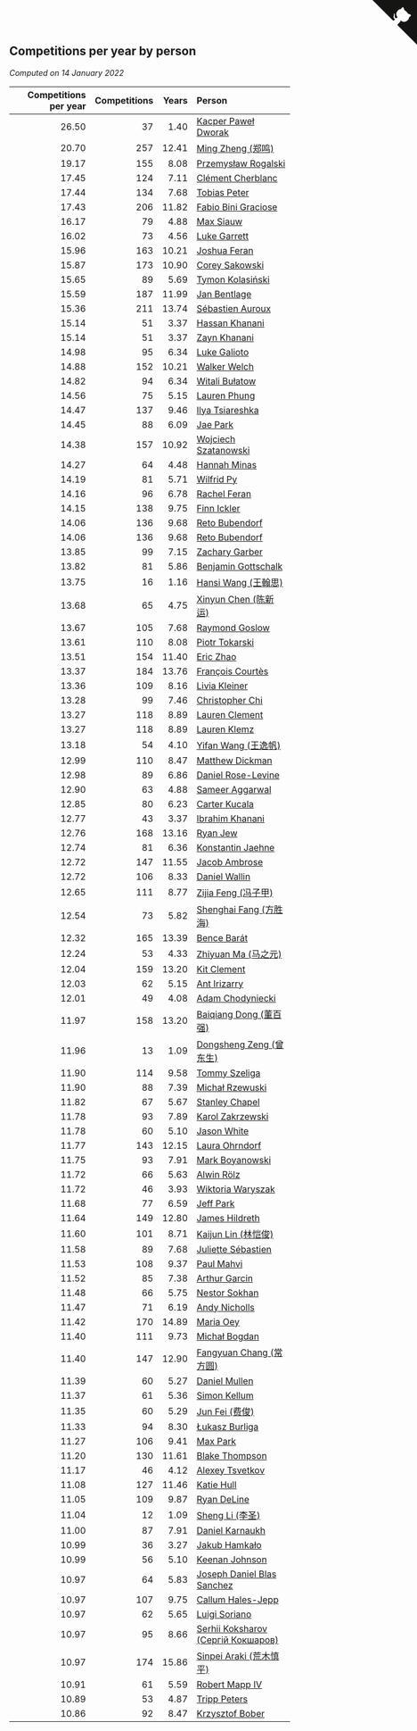 ## Competitions per year by person

*Computed on 14 January 2022*

| Competitions per year | Competitions | Years | Person |
| ---: | ---: | ---: | :--- |
| 26.50 | 37 | 1.40 | [Kacper Paweł Dworak](https://www.worldcubeassociation.org/persons/2020DWOR01) |
| 20.70 | 257 | 12.41 | [Ming Zheng (郑鸣)](https://www.worldcubeassociation.org/persons/2009ZHEN11) |
| 19.17 | 155 | 8.08 | [Przemysław Rogalski](https://www.worldcubeassociation.org/persons/2013ROGA02) |
| 17.45 | 124 | 7.11 | [Clément Cherblanc](https://www.worldcubeassociation.org/persons/2014CHER05) |
| 17.44 | 134 | 7.68 | [Tobias Peter](https://www.worldcubeassociation.org/persons/2014PETE03) |
| 17.43 | 206 | 11.82 | [Fabio Bini Graciose](https://www.worldcubeassociation.org/persons/2010GRAC02) |
| 16.17 | 79 | 4.88 | [Max Siauw](https://www.worldcubeassociation.org/persons/2017SIAU02) |
| 16.02 | 73 | 4.56 | [Luke Garrett](https://www.worldcubeassociation.org/persons/2017GARR05) |
| 15.96 | 163 | 10.21 | [Joshua Feran](https://www.worldcubeassociation.org/persons/2011FERA01) |
| 15.87 | 173 | 10.90 | [Corey Sakowski](https://www.worldcubeassociation.org/persons/2011SAKO01) |
| 15.65 | 89 | 5.69 | [Tymon Kolasiński](https://www.worldcubeassociation.org/persons/2016KOLA02) |
| 15.59 | 187 | 11.99 | [Jan Bentlage](https://www.worldcubeassociation.org/persons/2010BENT01) |
| 15.36 | 211 | 13.74 | [Sébastien Auroux](https://www.worldcubeassociation.org/persons/2008AURO01) |
| 15.14 | 51 | 3.37 | [Hassan Khanani](https://www.worldcubeassociation.org/persons/2018KHAN26) |
| 15.14 | 51 | 3.37 | [Zayn Khanani](https://www.worldcubeassociation.org/persons/2018KHAN28) |
| 14.98 | 95 | 6.34 | [Luke Galioto](https://www.worldcubeassociation.org/persons/2015GALI02) |
| 14.88 | 152 | 10.21 | [Walker Welch](https://www.worldcubeassociation.org/persons/2011WELC01) |
| 14.82 | 94 | 6.34 | [Witali Bułatow](https://www.worldcubeassociation.org/persons/2015BUAT01) |
| 14.56 | 75 | 5.15 | [Lauren Phung](https://www.worldcubeassociation.org/persons/2016PHUN02) |
| 14.47 | 137 | 9.46 | [Ilya Tsiareshka](https://www.worldcubeassociation.org/persons/2012TERE01) |
| 14.45 | 88 | 6.09 | [Jae Park](https://www.worldcubeassociation.org/persons/2015PARK24) |
| 14.38 | 157 | 10.92 | [Wojciech Szatanowski](https://www.worldcubeassociation.org/persons/2011SZAT01) |
| 14.27 | 64 | 4.48 | [Hannah Minas](https://www.worldcubeassociation.org/persons/2017MINA04) |
| 14.19 | 81 | 5.71 | [Wilfrid Py](https://www.worldcubeassociation.org/persons/2016PYWI01) |
| 14.16 | 96 | 6.78 | [Rachel Feran](https://www.worldcubeassociation.org/persons/2015FERA01) |
| 14.15 | 138 | 9.75 | [Finn Ickler](https://www.worldcubeassociation.org/persons/2012ICKL01) |
| 14.06 | 136 | 9.68 | [Reto Bubendorf](https://www.worldcubeassociation.org/persons/2012BUBE01) |
| 14.06 | 136 | 9.68 | [Reto Bubendorf](https://www.worldcubeassociation.org/persons/2012BUBE01) |
| 13.85 | 99 | 7.15 | [Zachary Garber](https://www.worldcubeassociation.org/persons/2014GARB01) |
| 13.82 | 81 | 5.86 | [Benjamin Gottschalk](https://www.worldcubeassociation.org/persons/2016GOTT01) |
| 13.75 | 16 | 1.16 | [Hansi Wang (王翰思)](https://www.worldcubeassociation.org/persons/2020WANG19) |
| 13.68 | 65 | 4.75 | [Xinyun Chen (陈新运)](https://www.worldcubeassociation.org/persons/2017CHEN36) |
| 13.67 | 105 | 7.68 | [Raymond Goslow](https://www.worldcubeassociation.org/persons/2014GOSL01) |
| 13.61 | 110 | 8.08 | [Piotr Tokarski](https://www.worldcubeassociation.org/persons/2013TOKA01) |
| 13.51 | 154 | 11.40 | [Eric Zhao](https://www.worldcubeassociation.org/persons/2010ZHAO19) |
| 13.37 | 184 | 13.76 | [François Courtès](https://www.worldcubeassociation.org/persons/2008COUR01) |
| 13.36 | 109 | 8.16 | [Livia Kleiner](https://www.worldcubeassociation.org/persons/2013KLEI03) |
| 13.28 | 99 | 7.46 | [Christopher Chi](https://www.worldcubeassociation.org/persons/2014CHIC01) |
| 13.27 | 118 | 8.89 | [Lauren Clement](https://www.worldcubeassociation.org/persons/2013KLEM01) |
| 13.27 | 118 | 8.89 | [Lauren Klemz](https://www.worldcubeassociation.org/persons/2013KLEM01) |
| 13.18 | 54 | 4.10 | [Yifan Wang (王逸帆)](https://www.worldcubeassociation.org/persons/2017WANY29) |
| 12.99 | 110 | 8.47 | [Matthew Dickman](https://www.worldcubeassociation.org/persons/2013DICK01) |
| 12.98 | 89 | 6.86 | [Daniel Rose-Levine](https://www.worldcubeassociation.org/persons/2015ROSE01) |
| 12.90 | 63 | 4.88 | [Sameer Aggarwal](https://www.worldcubeassociation.org/persons/2017AGGA01) |
| 12.85 | 80 | 6.23 | [Carter Kucala](https://www.worldcubeassociation.org/persons/2015KUCA01) |
| 12.77 | 43 | 3.37 | [Ibrahim Khanani](https://www.worldcubeassociation.org/persons/2018KHAN27) |
| 12.76 | 168 | 13.16 | [Ryan Jew](https://www.worldcubeassociation.org/persons/2008JEWR01) |
| 12.74 | 81 | 6.36 | [Konstantin Jaehne](https://www.worldcubeassociation.org/persons/2015JAEH01) |
| 12.72 | 147 | 11.55 | [Jacob Ambrose](https://www.worldcubeassociation.org/persons/2010AMBR01) |
| 12.72 | 106 | 8.33 | [Daniel Wallin](https://www.worldcubeassociation.org/persons/2013WALL03) |
| 12.65 | 111 | 8.77 | [Zijia Feng (冯子甲)](https://www.worldcubeassociation.org/persons/2013FENG02) |
| 12.54 | 73 | 5.82 | [Shenghai Fang (方胜海)](https://www.worldcubeassociation.org/persons/2016FANG01) |
| 12.32 | 165 | 13.39 | [Bence Barát](https://www.worldcubeassociation.org/persons/2008BARA01) |
| 12.24 | 53 | 4.33 | [Zhiyuan Ma (马之元)](https://www.worldcubeassociation.org/persons/2017MAZH04) |
| 12.04 | 159 | 13.20 | [Kit Clement](https://www.worldcubeassociation.org/persons/2008CLEM01) |
| 12.03 | 62 | 5.15 | [Ant Irizarry](https://www.worldcubeassociation.org/persons/2016IRIZ02) |
| 12.01 | 49 | 4.08 | [Adam Chodyniecki](https://www.worldcubeassociation.org/persons/2017CHOD02) |
| 11.97 | 158 | 13.20 | [Baiqiang Dong (董百强)](https://www.worldcubeassociation.org/persons/2008DONG06) |
| 11.96 | 13 | 1.09 | [Dongsheng Zeng (曾东生)](https://www.worldcubeassociation.org/persons/2020ZENG03) |
| 11.90 | 114 | 9.58 | [Tommy Szeliga](https://www.worldcubeassociation.org/persons/2012SZEL01) |
| 11.90 | 88 | 7.39 | [Michał Rzewuski](https://www.worldcubeassociation.org/persons/2014RZEW01) |
| 11.82 | 67 | 5.67 | [Stanley Chapel](https://www.worldcubeassociation.org/persons/2016CHAP04) |
| 11.78 | 93 | 7.89 | [Karol Zakrzewski](https://www.worldcubeassociation.org/persons/2014ZAKR01) |
| 11.78 | 60 | 5.10 | [Jason White](https://www.worldcubeassociation.org/persons/2016WHIT16) |
| 11.77 | 143 | 12.15 | [Laura Ohrndorf](https://www.worldcubeassociation.org/persons/2009OHRN01) |
| 11.75 | 93 | 7.91 | [Mark Boyanowski](https://www.worldcubeassociation.org/persons/2014BOYA01) |
| 11.72 | 66 | 5.63 | [Alwin Rölz](https://www.worldcubeassociation.org/persons/2016ROLZ01) |
| 11.72 | 46 | 3.93 | [Wiktoria Waryszak](https://www.worldcubeassociation.org/persons/2018WARY01) |
| 11.68 | 77 | 6.59 | [Jeff Park](https://www.worldcubeassociation.org/persons/2015PARK08) |
| 11.64 | 149 | 12.80 | [James Hildreth](https://www.worldcubeassociation.org/persons/2009HILD01) |
| 11.60 | 101 | 8.71 | [Kaijun Lin (林恺俊)](https://www.worldcubeassociation.org/persons/2013LINK01) |
| 11.58 | 89 | 7.68 | [Juliette Sébastien](https://www.worldcubeassociation.org/persons/2014SEBA01) |
| 11.53 | 108 | 9.37 | [Paul Mahvi](https://www.worldcubeassociation.org/persons/2012MAHV01) |
| 11.52 | 85 | 7.38 | [Arthur Garcin](https://www.worldcubeassociation.org/persons/2014GARC27) |
| 11.48 | 66 | 5.75 | [Nestor Sokhan](https://www.worldcubeassociation.org/persons/2016SOKH01) |
| 11.47 | 71 | 6.19 | [Andy Nicholls](https://www.worldcubeassociation.org/persons/2015NICH04) |
| 11.42 | 170 | 14.89 | [Maria Oey](https://www.worldcubeassociation.org/persons/2007OEYM01) |
| 11.40 | 111 | 9.73 | [Michał Bogdan](https://www.worldcubeassociation.org/persons/2012BOGD01) |
| 11.40 | 147 | 12.90 | [Fangyuan Chang (常方圆)](https://www.worldcubeassociation.org/persons/2009CHAN04) |
| 11.39 | 60 | 5.27 | [Daniel Mullen](https://www.worldcubeassociation.org/persons/2016MULL04) |
| 11.37 | 61 | 5.36 | [Simon Kellum](https://www.worldcubeassociation.org/persons/2016KELL12) |
| 11.35 | 60 | 5.29 | [Jun Fei (费俊)](https://www.worldcubeassociation.org/persons/2016FEIJ02) |
| 11.33 | 94 | 8.30 | [Łukasz Burliga](https://www.worldcubeassociation.org/persons/2013BURL01) |
| 11.27 | 106 | 9.41 | [Max Park](https://www.worldcubeassociation.org/persons/2012PARK03) |
| 11.20 | 130 | 11.61 | [Blake Thompson](https://www.worldcubeassociation.org/persons/2010THOM03) |
| 11.17 | 46 | 4.12 | [Alexey Tsvetkov](https://www.worldcubeassociation.org/persons/2017TSVE02) |
| 11.08 | 127 | 11.46 | [Katie Hull](https://www.worldcubeassociation.org/persons/2010HULL01) |
| 11.05 | 109 | 9.87 | [Ryan DeLine](https://www.worldcubeassociation.org/persons/2012DELI01) |
| 11.04 | 12 | 1.09 | [Sheng Li (李圣)](https://www.worldcubeassociation.org/persons/2020LISH02) |
| 11.00 | 87 | 7.91 | [Daniel Karnaukh](https://www.worldcubeassociation.org/persons/2014KARN02) |
| 10.99 | 36 | 3.27 | [Jakub Hamkało](https://www.worldcubeassociation.org/persons/2018HAMK01) |
| 10.99 | 56 | 5.10 | [Keenan Johnson](https://www.worldcubeassociation.org/persons/2016JOHN30) |
| 10.97 | 64 | 5.83 | [Joseph Daniel Blas Sanchez](https://www.worldcubeassociation.org/persons/2016SANC08) |
| 10.97 | 107 | 9.75 | [Callum Hales-Jepp](https://www.worldcubeassociation.org/persons/2012HALE01) |
| 10.97 | 62 | 5.65 | [Luigi Soriano](https://www.worldcubeassociation.org/persons/2016SORI04) |
| 10.97 | 95 | 8.66 | [Serhii Koksharov (Сергій Кокшаров)](https://www.worldcubeassociation.org/persons/2013KOKS01) |
| 10.97 | 174 | 15.86 | [Sinpei Araki (荒木慎平)](https://www.worldcubeassociation.org/persons/2006ARAK01) |
| 10.91 | 61 | 5.59 | [Robert Mapp IV](https://www.worldcubeassociation.org/persons/2016IVRO01) |
| 10.89 | 53 | 4.87 | [Tripp Peters](https://www.worldcubeassociation.org/persons/2017PETE04) |
| 10.86 | 92 | 8.47 | [Krzysztof Bober](https://www.worldcubeassociation.org/persons/2013BOBE01) |


<a href="https://github.com/jonatanklosko/wca_statistics" class="github-corner" aria-label="View source on Github"><svg width="80" height="80" viewBox="0 0 250 250" style="fill:#151513; color:#fff; position: absolute; top: 0; border: 0; right: 0;" aria-hidden="true"><path d="M0,0 L115,115 L130,115 L142,142 L250,250 L250,0 Z"></path><path d="M128.3,109.0 C113.8,99.7 119.0,89.6 119.0,89.6 C122.0,82.7 120.5,78.6 120.5,78.6 C119.2,72.0 123.4,76.3 123.4,76.3 C127.3,80.9 125.5,87.3 125.5,87.3 C122.9,97.6 130.6,101.9 134.4,103.2" fill="currentColor" style="transform-origin: 130px 106px;" class="octo-arm"></path><path d="M115.0,115.0 C114.9,115.1 118.7,116.5 119.8,115.4 L133.7,101.6 C136.9,99.2 139.9,98.4 142.2,98.6 C133.8,88.0 127.5,74.4 143.8,58.0 C148.5,53.4 154.0,51.2 159.7,51.0 C160.3,49.4 163.2,43.6 171.4,40.1 C171.4,40.1 176.1,42.5 178.8,56.2 C183.1,58.6 187.2,61.8 190.9,65.4 C194.5,69.0 197.7,73.2 200.1,77.6 C213.8,80.2 216.3,84.9 216.3,84.9 C212.7,93.1 206.9,96.0 205.4,96.6 C205.1,102.4 203.0,107.8 198.3,112.5 C181.9,128.9 168.3,122.5 157.7,114.1 C157.9,116.9 156.7,120.9 152.7,124.9 L141.0,136.5 C139.8,137.7 141.6,141.9 141.8,141.8 Z" fill="currentColor" class="octo-body"></path></svg></a><style>.github-corner:hover .octo-arm{animation:octocat-wave 560ms ease-in-out}@keyframes octocat-wave{0%,100%{transform:rotate(0)}20%,60%{transform:rotate(-25deg)}40%,80%{transform:rotate(10deg)}}@media (max-width:500px){.github-corner:hover .octo-arm{animation:none}.github-corner .octo-arm{animation:octocat-wave 560ms ease-in-out}}</style>
